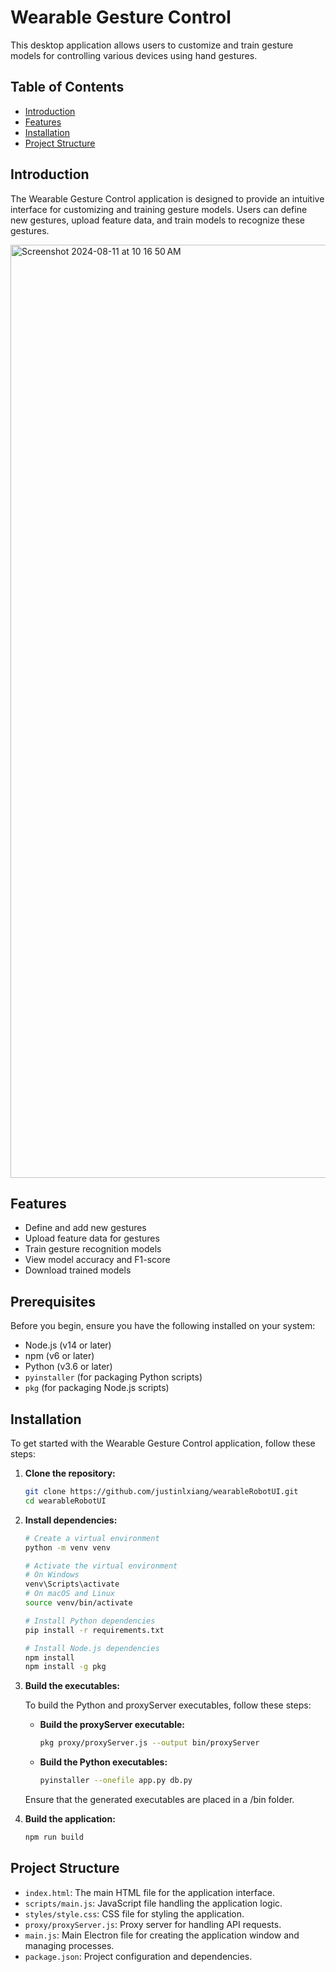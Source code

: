 # Wearable Gesture Control

This desktop application allows users to customize and train gesture models for controlling various devices using hand gestures.

## Table of Contents
- [Introduction](#introduction)
- [Features](#features)
- [Installation](#installation)
- [Project Structure](#project-structure)

## Introduction

The Wearable Gesture Control application is designed to provide an intuitive interface for customizing and training gesture models. Users can define new gestures, upload feature data, and train models to recognize these gestures.

<img width="1493" alt="Screenshot 2024-08-11 at 10 16 50 AM" src="https://github.com/user-attachments/assets/752f2ac4-21eb-4c59-8b24-dcc28144d1e3">

## Features

- Define and add new gestures
- Upload feature data for gestures
- Train gesture recognition models
- View model accuracy and F1-score
- Download trained models

## Prerequisites

Before you begin, ensure you have the following installed on your system:

- Node.js (v14 or later)
- npm (v6 or later)
- Python (v3.6 or later)
- `pyinstaller` (for packaging Python scripts)
- `pkg` (for packaging Node.js scripts)

## Installation

To get started with the Wearable Gesture Control application, follow these steps:

1. **Clone the repository:**
    ```sh
    git clone https://github.com/justinlxiang/wearableRobotUI.git
    cd wearableRobotUI
    ```

2. **Install dependencies:**
    ```sh
    # Create a virtual environment
    python -m venv venv

    # Activate the virtual environment
    # On Windows
    venv\Scripts\activate
    # On macOS and Linux
    source venv/bin/activate

    # Install Python dependencies
    pip install -r requirements.txt

    # Install Node.js dependencies
    npm install
    npm install -g pkg
    ```

3. **Build the executables:**

    To build the Python and proxyServer executables, follow these steps:

    - **Build the proxyServer executable:**
        ```sh
        pkg proxy/proxyServer.js --output bin/proxyServer
        ```

    - **Build the Python executables:**
        ```sh
        pyinstaller --onefile app.py db.py
        ```

    Ensure that the generated executables are placed in a /bin folder.


4. **Build the application:**
    ```sh
    npm run build
    ```

## Project Structure

- `index.html`: The main HTML file for the application interface.
- `scripts/main.js`: JavaScript file handling the application logic.
- `styles/style.css`: CSS file for styling the application.
- `proxy/proxyServer.js`: Proxy server for handling API requests.
- `main.js`: Main Electron file for creating the application window and managing processes.
- `package.json`: Project configuration and dependencies.
